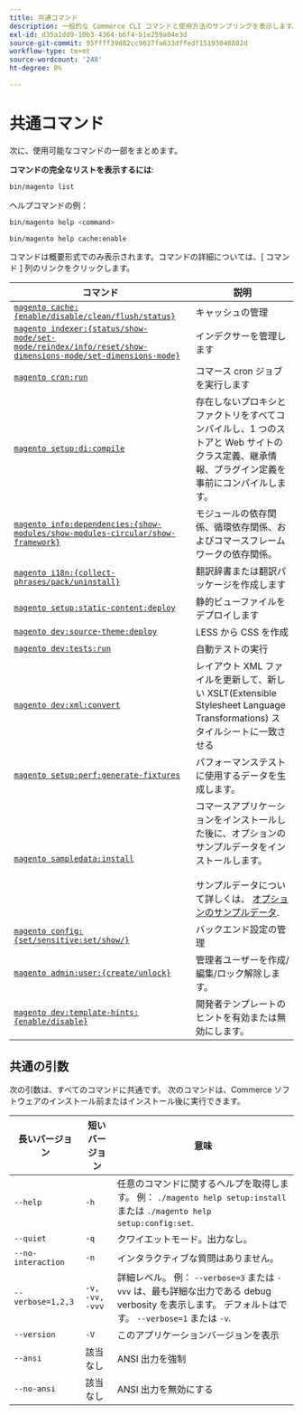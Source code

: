 ```yaml
---
title: 共通コマンド
description: 一般的な Commerce CLI コマンドと使用方法のサンプリングを表示します。
exl-id: d35a1dd9-10b3-4364-b6f4-b1e259a04e3d
source-git-commit: 95ffff39d82cc9027fa633dffedf15193040802d
workflow-type: tm+mt
source-wordcount: '248'
ht-degree: 0%

---
```


# 共通コマンド

次に、使用可能なコマンドの一部をまとめます。

**コマンドの完全なリストを表示するには**:

```bash
bin/magento list
```

ヘルプコマンドの例：

```bash
bin/magento help <command>
```

```bash
bin/magento help cache:enable
```

コマンドは概要形式でのみ表示されます。コマンドの詳細については、[ コマンド ] 列のリンクをクリックします。

| コマンド | 説明 |
|--- |--- |
| [`magento cache:{enable/disable/clean/flush/status}`](../cli/manage-cache.md) | キャッシュの管理 |
| [`magento indexer:{status/show-mode/set-mode/reindex/info/reset/show-dimensions-mode/set-dimensions-mode}`](../cli/manage-indexers.md) | インデクサーを管理します |
| [`magento cron:run`](../cli/configure-cron-jobs.md) | コマース cron ジョブを実行します |
| [`magento setup:di:compile`](../cli/code-compiler.md) | 存在しないプロキシとファクトリをすべてコンパイルし、1 つのストアと Web サイトのクラス定義、継承情報、プラグイン定義を事前にコンパイルします。 |
| [`magento info:dependencies:{show-modules/show-modules-circular/show-framework}`](../cli/dependency-reports.md) | モジュールの依存関係、循環依存関係、およびコマースフレームワークの依存関係。 |
| [`magento i18n:{collect-phrases/pack/uninstall}`](../cli/localization.md) | 翻訳辞書または翻訳パッケージを作成します |
| [`magento setup:static-content:deploy`](../cli/static-view-file-deployment.md) | 静的ビューファイルをデプロイします |
| [`magento dev:source-theme:deploy`](../cli/create-symlinks.md) | LESS から CSS を作成 |
| [`magento dev:tests:run`](../cli/unit-tests.md) | 自動テストの実行 |
| [`magento dev:xml:convert`](../cli/convert-layout-files.md) | レイアウト XML ファイルを更新して、新しい XSLT(Extensible Stylesheet Language Transformations) スタイルシートに一致させる |
| [`magento setup:perf:generate-fixtures`](../cli/generate-data.md) | パフォーマンステストに使用するデータを生成します。 |
| [`magento sampledata:install`](../../installation/sample-data/overview.md) | コマースアプリケーションをインストールした後に、オプションのサンプルデータをインストールします。<br><br>サンプルデータについて詳しくは、 [オプションのサンプルデータ](../../installation/sample-data/overview.md). |
| [`magento config:{set/sensitive:set/show/}`](../cli/set-configuration-values.md) | バックエンド設定の管理 |
| [`magento admin:user:{create/unlock}`](../../installation/tutorials/admin.md#create-edit-or-unloack-an-administrator-account) | 管理者ユーザーを作成/編集/ロック解除します。 |
| [`magento dev:template-hints:{enable/disable}`](https://developer.adobe.com/commerce/frontend-core/guide/themes/debug/) | 開発者テンプレートのヒントを有効または無効にします。 |

## 共通の引数

次の引数は、すべてのコマンドに共通です。 次のコマンドは、Commerce ソフトウェアのインストール前またはインストール後に実行できます。

| 長いバージョン | 短いバージョン | 意味 |
|--- |--- |--- |
| `--help` | `-h` | 任意のコマンドに関するヘルプを取得します。 例： `./magento help setup:install` または `./magento help setup:config:set`. |
| `--quiet` | `-q` | クワイエットモード。出力なし。 |
| `--no-interaction` | `-n` | インタラクティブな質問はありません。 |
| `--verbose=1,2,3` | `-v, -vv, -vvv` | 詳細レベル。 例： `--verbose=3` または `-vvv` は、最も詳細な出力である debug verbosity を表示します。 デフォルトはです。 `--verbose=1` または `-v`. |
| `--version` | `-V` | このアプリケーションバージョンを表示 |
| `--ansi` | 該当なし | ANSI 出力を強制 |
| `--no-ansi` | 該当なし | ANSI 出力を無効にする |
